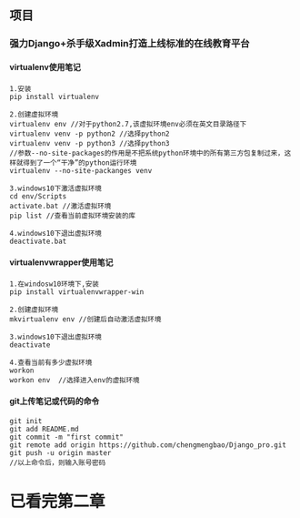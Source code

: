 ## 项目
### 强力Django+杀手级Xadmin打造上线标准的在线教育平台

#### virtualenv使用笔记
```
1.安装
pip install virtualenv

2.创建虚拟环境
virtualenv env //对于python2.7,该虚拟环境env必须在英文目录路径下
virtualenv venv -p python2 //选择python2
virtualenv venv -p python3 //选择python3
//参数--no-site-packages的作用是不把系统python环境中的所有第三方包复制过来，这样就得到了一个“干净”的python运行环境
virtualenv --no-site-packanges venv

3.windows10下激活虚拟环境
cd env/Scripts
activate.bat //激活虚拟环境
pip list //查看当前虚拟环境安装的库

4.windows10下退出虚拟环境
deactivate.bat
```

#### virtualenvwrapper使用笔记
```
1.在windosw10环境下,安装
pip install virtualenvwrapper-win

2.创建虚拟环境
mkvirtualenv env //创建后自动激活虚拟环境

3.windows10下退出虚拟环境
deactivate

4.查看当前有多少虚拟环境
workon
workon env  //选择进入env的虚拟环境
```

#### git上传笔记或代码的命令
```
git init
git add README.md
git commit -m "first commit"
git remote add origin https://github.com/chengmengbao/Django_pro.git
git push -u origin master
//以上命令后，则输入账号密码
```


# 已看完第二章